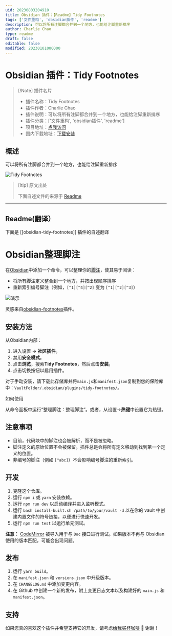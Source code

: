```yaml
---
uid: 20230803204910
title: Obsidian 插件：【Readme】Tidy Footnotes
tags: ['文件重构', 'obsidian插件', 'readme']
description: 可以将所有注脚都合并到一个地方，也能给注脚重新排序
author: Charlie Chao
type: readme
draft: false
editable: false
modified: 20230101000000
---
```


# Obsidian 插件：Tidy Footnotes

> [!Note] 插件名片
> - 插件名称：Tidy Footnotes
> - 插件作者：Charlie Chao
> - 插件说明：可以将所有注脚都合并到一个地方，也能给注脚重新排序
> - 插件分类：['文件重构', 'obsidian插件', 'readme']
> - 项目地址：[点我访问](https://github.com/charliecm/obsidian-tidy-footnotes)
> - 国内下载地址：[下载安装](https://pkmer.cn/products/plugin/pluginMarket/?obsidian-tidy-footnotes)

## 概述

可以将所有注脚都合并到一个地方，也能给注脚重新排序

![Tidy Footnotes](https://cdn.pkmer.cn/covers/obsidian-tidy-footnotes.png!pkmer)

> [!tip] 原文出处
> 
>下面自述文件的来源于 [Readme](https://ghproxy.net/https://raw.githubusercontent.com/charliecm/obsidian-tidy-footnotes/main/README.md)
> 

---

## Readme(翻译）

下面是 [[obsidian-tidy-footnotes]] 插件的自述翻译


# Obsidian整理脚注

在[Obsidian](https://obsidian.md)中添加一个命令，可以整理你的[脚注](https://help.obsidian.md/How+to/Format+your+notes#Footnotes)，使其易于阅读：

- 将所有脚注定义整合到一个地方，并按出现顺序排序
- 重新索引编号脚注（例如，`[^1][^4][^2]` 变为 `[^1][^2][^3]`）

![演示](https://raw.githubusercontent.com/charliecm/obsidian-tidy-footnotes/main/demo.gif)

灵感来自[obsidian-footnotes](https://github.com/akaalias/obsidian-footnotes)插件。

## 安装方法

从Obsidian内部：
1. 进入设置 → **社区插件**。
2. 禁用**安全模式**。
3. 点击**浏览**，搜索**Tidy Footnotes**，然后点击**安装**。
4. 点击切换按钮以启用插件。

对于手动安装，请下载此存储库并将`main.js`和`manifest.json`复制到您的保险库中：`VaultFolder/.obsidian/plugins/tidy-footnotes/`。

如何使用

从命令面板中运行“整理脚注：整理脚注”。或者，从设置→**热键**中设置它为热键。

## 注意事项

- 目前，代码块中的脚注也会被解析，而不是被忽略。
- 脚注定义的原始位置不会被保留。插件总是会将所有定义移动到找到第一个定义的位置。
- 非编号的脚注（例如 `[^abc]`）不会影响编号脚注的重新索引。

## 开发

1. 克隆这个仓库。
2. 运行 `npm i` 或 `yarn` 安装依赖。
3. 运行 `npm run dev` 以启动编译并进入监听模式。
4. 运行 `bash install-built.sh /path/to/your/vault -d` 以在你的 vault 中创建内置文件的符号链接，以便进行快速开发。
5. 运行 `npm run test` 以运行单元测试。

**注意：** [CodeMirror](https://github.com/codemirror/CodeMirror) 被导入用于与 `Doc` 接口进行测试。如果版本不再与 Obsidian 使用的版本匹配，可能会出现问题。

## 发布

1. 运行 `yarn build`。
2. 在 `manifest.json` 和 `versions.json` 中升级版本。
3. 在 `CHANGELOG.md` 中添加变更内容。
4. 在 Github 中创建一个新的发布，附上变更日志文本以及构建好的 `main.js` 和 `manifest.json`。

## 支持

如果您真的喜欢这个插件并希望支持它的开发，请考虑[给我买杯咖啡](https://www.buymeacoffee.com/charliecm) 🙂 谢谢！





